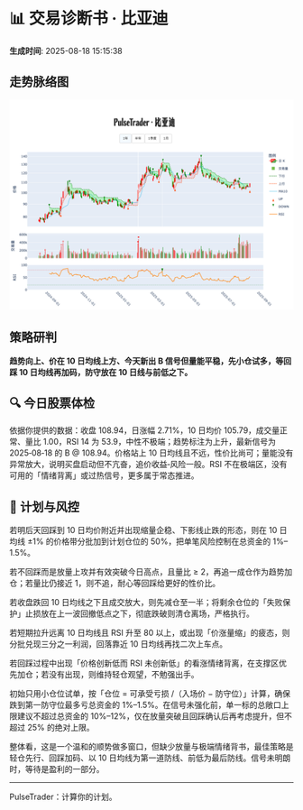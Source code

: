 # 📊 交易诊断书 · 比亚迪

**生成时间**: 2025-08-18 15:15:38  


## 走势脉络图

![比亚迪走势图](../figures/比亚迪_PulseTrader_20250818.png)


## 策略研判

<strong>趋势向上、价在 10 日均线上方、今天新出 B 信号但量能平稳，先小仓试多，等回踩 10 日均线再加码，防守放在 10 日线与前低之下。</strong>

## 🔍 今日股票体检
依据你提供的数据：收盘 108.94，日涨幅 2.71%，10 日均价 105.79，成交量正常、量比 1.00，RSI 14 为 53.9，中性不极端；趋势标注为上升，最新信号为 2025‑08‑18 的 B @ 108.94。价格站上 10 日均线且不远，性价比尚可；量能没有异常放大，说明买盘启动但不亢奋，追价收益‑风险一般。RSI 不在极端区，没有可用的「情绪背离」或过热信号，更多属于常态推进。

## 🧭 计划与风控
若明后天回踩到 10 日均价附近并出现缩量企稳、下影线止跌的形态，则在 10 日均线 ±1% 的价格带分批加到计划仓位的 50%，把单笔风险控制在总资金的 1%–1.5%。

若不回踩而是放量上攻并有效突破今日高点，且量比 ≥ 2，再追一成仓作为趋势加仓；若量比仍接近 1，则不追，耐心等回踩给更好的性价比。

若收盘跌回 10 日均线之下且成交放大，则先减仓至一半；将剩余仓位的「失败保护」止损放在上一波回撤低点之下，彻底跌破则清仓离场，严格执行。

若短期拉升远离 10 日均线且 RSI 升至 80 以上，或出现「价涨量缩」的疲态，则分批兑现三分之一利润，回落靠近 10 日均线再找二次上车点。

若回踩过程中出现「价格创新低而 RSI 未创新低」的看涨情绪背离，在支撑区优先加仓；若没有出现，则维持轻仓观望，不勉强出手。

初始只用小仓位试单，按「仓位 = 可承受亏损 /（入场价 − 防守位）」计算，确保跌到第一防守位最多亏总资金的 1%–1.5%。在信号未强化前，单一标的总敞口上限建议不超过总资金的 10%–12%，仅在放量突破且回踩确认后再考虑提升，但不超过 25% 的绝对上限。

整体看，这是一个温和的顺势做多窗口，但缺少放量与极端情绪背书，最佳策略是轻仓先行、回踩加码、以 10 日均线为第一道防线、前低为最后防线。信号未明朗时，等待是盈利的一部分。

---

PulseTrader：计算你的计划。

